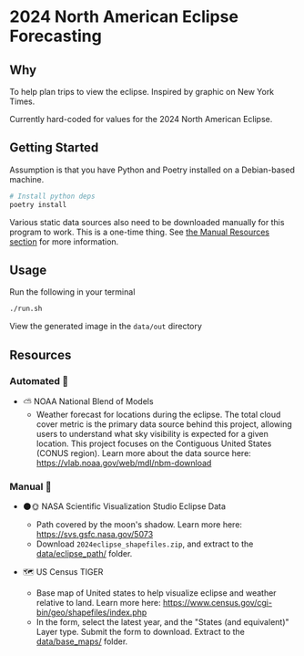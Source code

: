 # 2024 North American Eclipse Forecasting

## Why

To help plan trips to view the eclipse.
Inspired by graphic on New York Times.

Currently hard-coded for values for the 2024 North American Eclipse.

## Getting Started

Assumption is that you have Python and Poetry installed on a Debian-based machine.

```sh
# Install python deps
poetry install
```

Various static data sources also need to be downloaded manually for this program to work.
This is a one-time thing. See [the Manual Resources section](#manual-👷) for more information.

## Usage

Run the following in your terminal

```sh
./run.sh
```

View the generated image in the `data/out` directory

## Resources

### Automated 🤖

- ⛅ NOAA National Blend of Models
  - Weather forecast for locations during the eclipse. The total cloud cover metric is the primary data source behind this project, allowing users to understand what sky visibility is expected for a given location. This project focuses on the Contiguous United States (CONUS region). Learn more about the data source here: https://vlab.noaa.gov/web/mdl/nbm-download

### Manual 👷

- 🌑🌞 NASA Scientific Visualization Studio Eclipse Data

  - Path covered by the moon's shadow. Learn more here: https://svs.gsfc.nasa.gov/5073
  - Download `2024eclipse_shapefiles.zip`, and extract to the [data/eclipse_path/](data/eclipse_path/) folder.

- 🗺️ US Census TIGER
  - Base map of United states to help visualize eclipse and weather relative to land. Learn more here: https://www.census.gov/cgi-bin/geo/shapefiles/index.php
  - In the form, select the latest year, and the "States (and equivalent)" Layer type. Submit the form to download. Extract to the [data/base_maps/](data/base_maps/) folder.
